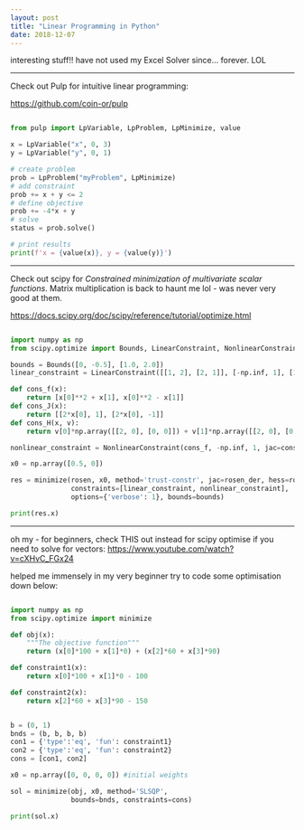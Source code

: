 ```yaml
---
layout: post
title: "Linear Programming in Python"
date: 2018-12-07
---
```


interesting stuff!! have not used my Excel Solver since... forever. LOL

---

Check out Pulp for intuitive linear programming:

https://github.com/coin-or/pulp

```python

from pulp import LpVariable, LpProblem, LpMinimize, value

x = LpVariable("x", 0, 3)
y = LpVariable("y", 0, 1)

# create problem
prob = LpProblem("myProblem", LpMinimize)
# add constraint
prob += x + y <= 2
# define objective
prob += -4*x + y
# solve
status = prob.solve()

# print results
print(f'x = {value(x)}, y = {value(y)}')

```

---

Check out scipy for *Constrained minimization of multivariate scalar functions*. Matrix multiplication is back to haunt me lol - was never very good at them.

https://docs.scipy.org/doc/scipy/reference/tutorial/optimize.html

```python

import numpy as np
from scipy.optimize import Bounds, LinearConstraint, NonlinearConstraint, minimize, rosen, rosen_der, rosen_hess

bounds = Bounds([0, -0.5], [1.0, 2.0])
linear_constraint = LinearConstraint([[1, 2], [2, 1]], [-np.inf, 1], [1, 1])

def cons_f(x):
    return [x[0]**2 + x[1], x[0]**2 - x[1]]
def cons_J(x):
    return [[2*x[0], 1], [2*x[0], -1]]
def cons_H(x, v):
    return v[0]*np.array([[2, 0], [0, 0]]) + v[1]*np.array([[2, 0], [0, 0]])

nonlinear_constraint = NonlinearConstraint(cons_f, -np.inf, 1, jac=cons_J, hess=cons_H)

x0 = np.array([0.5, 0])

res = minimize(rosen, x0, method='trust-constr', jac=rosen_der, hess=rosen_hess,
               constraints=[linear_constraint, nonlinear_constraint],
               options={'verbose': 1}, bounds=bounds)

print(res.x)

```

---

oh my - for beginners, check THIS out instead for scipy optimise if you need to solve for vectors: https://www.youtube.com/watch?v=cXHvC_FGx24

helped me immensely in my very beginner try to code some optimisation down below:

```python

import numpy as np
from scipy.optimize import minimize

def obj(x):
    """The objective function"""
    return (x[0]*100 + x[1]*0) + (x[2]*60 + x[3]*90)

def constraint1(x):
    return x[0]*100 + x[1]*0 - 100

def constraint2(x):
    return x[2]*60 + x[3]*90 - 150


b = (0, 1)
bnds = (b, b, b, b)
con1 = {'type':'eq', 'fun': constraint1}
con2 = {'type':'eq', 'fun': constraint2}
cons = [con1, con2]

x0 = np.array([0, 0, 0, 0]) #initial weights

sol = minimize(obj, x0, method='SLSQP', 
               bounds=bnds, constraints=cons)

print(sol.x)

```